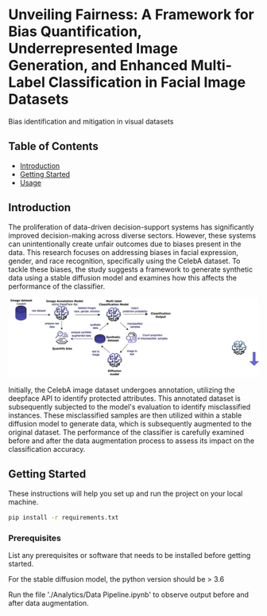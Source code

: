 # Unveiling Fairness: A Framework for Bias Quantification, Underrepresented Image Generation, and Enhanced Multi-Label Classification in Facial Image Datasets

Bias identification and mitigation in visual datasets

## Table of Contents

- [Introduction](#introduction)
- [Getting Started](#getting-started)
- [Usage](#usage)

## Introduction

The proliferation of data-driven decision-support systems has significantly improved decision-making across diverse sectors. However, these systems can unintentionally create unfair outcomes due to biases present in the data. This research focuses on addressing biases in facial expression, gender, and race recognition, specifically using the CelebA dataset. To tackle these biases, the study suggests a framework to generate synthetic data using a stable diffusion model and examines how this affects the performance of the classifier.

![Alt Text](./architecture.jpg)


Initially, the CelebA image dataset undergoes annotation, utilizing the deepface API to identify protected attributes. This annotated dataset is subsequently subjected to the model's evaluation to identify misclassified instances. These misclassified samples are then utilized within a stable diffusion model to generate  data, which is subsequently augmented to the original dataset. The performance of the classifier is carefully examined before and after the data augmentation process to assess its impact on the classification accuracy.

## Getting Started

These instructions will help you set up and run the project on your local machine.

```bash
pip install -r requirements.txt
```


### Prerequisites

List any prerequisites or software that needs to be installed before getting started.

For the stable diffusion model, the python version should be > 3.6

Run the file  './Analytics/Data Pipeline.ipynb' to observe output before and after data augmentation.


